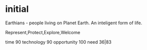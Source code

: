 # initial

Earthians - people living on Planet Earth. An inteligent form of life.

Represent,Protect,Explore,Welcome

time 90
technology 90
opportunity 100
need 36|83
